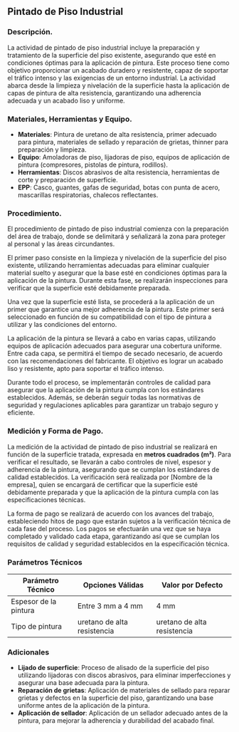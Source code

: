 
## Pintado de Piso Industrial
    
### Descripción.

La actividad de pintado de piso industrial incluye la preparación y tratamiento de la superficie del piso existente, asegurando que esté en condiciones óptimas para la aplicación de pintura. Este proceso tiene como objetivo proporcionar un acabado duradero y resistente, capaz de soportar el tráfico intenso y las exigencias de un entorno industrial. La actividad abarca desde la limpieza y nivelación de la superficie hasta la aplicación de capas de pintura de alta resistencia, garantizando una adherencia adecuada y un acabado liso y uniforme.

### Materiales, Herramientas y Equipo.

- **Materiales**: Pintura de uretano de alta resistencia, primer adecuado para pintura, materiales de sellado y reparación de grietas, thinner para preparación y limpieza.
- **Equipo**: Amoladoras de piso, lijadoras de piso, equipos de aplicación de pintura (compresores, pistolas de pintura, rodillos).
- **Herramientas**: Discos abrasivos de alta resistencia, herramientas de corte y preparación de superficie.
- **EPP**: Casco, guantes, gafas de seguridad, botas con punta de acero, mascarillas respiratorias, chalecos reflectantes.

### Procedimiento.

El procedimiento de pintado de piso industrial comienza con la preparación del área de trabajo, donde se delimitará y señalizará la zona para proteger al personal y las áreas circundantes. 

El primer paso consiste en la limpieza y nivelación de la superficie del piso existente, utilizando herramientas adecuadas para eliminar cualquier material suelto y asegurar que la base esté en condiciones óptimas para la aplicación de la pintura. Durante esta fase, se realizarán inspecciones para verificar que la superficie esté debidamente preparada. 

Una vez que la superficie esté lista, se procederá a la aplicación de un primer que garantice una mejor adherencia de la pintura. Este primer será seleccionado en función de su compatibilidad con el tipo de pintura a utilizar y las condiciones del entorno. 

La aplicación de la pintura se llevará a cabo en varias capas, utilizando equipos de aplicación adecuados para asegurar una cobertura uniforme. Entre cada capa, se permitirá el tiempo de secado necesario, de acuerdo con las recomendaciones del fabricante. El objetivo es lograr un acabado liso y resistente, apto para soportar el tráfico intenso. 

Durante todo el proceso, se implementarán controles de calidad para asegurar que la aplicación de la pintura cumpla con los estándares establecidos. Además, se deberán seguir todas las normativas de seguridad y regulaciones aplicables para garantizar un trabajo seguro y eficiente.

### Medición y Forma de Pago.

La medición de la actividad de pintado de piso industrial se realizará en función de la superficie tratada, expresada en **metros cuadrados (m²)**. Para verificar el resultado, se llevarán a cabo controles de nivel, espesor y adherencia de la pintura, asegurando que se cumplan los estándares de calidad establecidos. La verificación será realizada por [Nombre de la empresa], quien se encargará de certificar que la superficie esté debidamente preparada y que la aplicación de la pintura cumpla con las especificaciones técnicas.

La forma de pago se realizará de acuerdo con los avances del trabajo, estableciendo hitos de pago que estarán sujetos a la verificación técnica de cada fase del proceso. Los pagos se efectuarán una vez que se haya completado y validado cada etapa, garantizando así que se cumplan los requisitos de calidad y seguridad establecidos en la especificación técnica.
    
### Parámetros Técnicos

| Parámetro Técnico | Opciones Válidas | Valor por Defecto |
|-------------------|------------------|--------------------|
| Espesor de la pintura | Entre 3 mm a 4 mm | 4 mm |
| Tipo de pintura | uretano de alta resistencia | uretano de alta resistencia |


### Adicionales

- **Lijado de superficie**: Proceso de alisado de la superficie del piso utilizando lijadoras con discos abrasivos, para eliminar imperfecciones y asegurar una base adecuada para la pintura.
- **Reparación de grietas**: Aplicación de materiales de sellado para reparar grietas y defectos en la superficie del piso, garantizando una base uniforme antes de la aplicación de la pintura.
- **Aplicación de sellador**: Aplicación de un sellador adecuado antes de la pintura, para mejorar la adherencia y durabilidad del acabado final.

